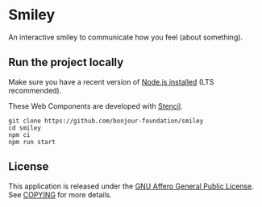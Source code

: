 # Smiley

An interactive smiley to communicate how you feel (about something).

## Run the project locally

Make sure you have a recent version of [Node.js installed](https://nodejs.org/en/) (LTS recommended).

These Web Components are developed with [Stencil](https://stenciljs.com/).

```
git clone https://github.com/bonjour-foundation/smiley
cd smiley
npm ci
npm run start
```

## License

This application is released under the [GNU Affero General Public License](LICENSE). See [COPYING](./COPYING) for more details.
